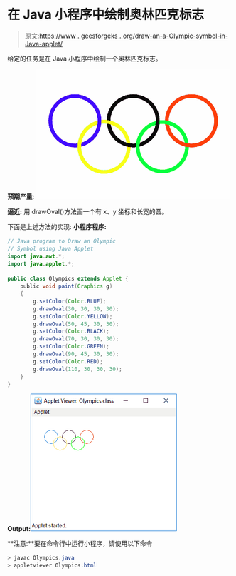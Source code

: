 # 在 Java 小程序中绘制奥林匹克标志

> 原文:[https://www . geesforgeks . org/draw-an-a-Olympic-symbol-in-Java-applet/](https://www.geeksforgeeks.org/draw-an-olympic-symbol-in-java-applet/)

给定的任务是在 Java 小程序中绘制一个奥林匹克标志。

**预期产量:**
![](img/9b3660df0344d9d26bbf10a077dce94c.png)

**逼近:**
用 drawOval()方法画一个有 x、y 坐标和长宽的圆。

下面是上述方法的实现:
**小程序程序:**

```java
// Java program to Draw an Olympic 
// Symbol using Java Applet
import java.awt.*;
import java.applet.*;

public class Olympics extends Applet {
    public void paint(Graphics g)
    {
        g.setColor(Color.BLUE);
        g.drawOval(30, 30, 30, 30);
        g.setColor(Color.YELLOW);
        g.drawOval(50, 45, 30, 30);
        g.setColor(Color.BLACK);
        g.drawOval(70, 30, 30, 30);
        g.setColor(Color.GREEN);
        g.drawOval(90, 45, 30, 30);
        g.setColor(Color.RED);
        g.drawOval(110, 30, 30, 30);
    }
}
```

**Output:**![](img/cafc7880b30cff45ed39261d7e5f40b3.png)

**注意:**要在命令行中运行小程序，请使用以下命令

```java
> javac Olympics.java
> appletviewer Olympics.html
```